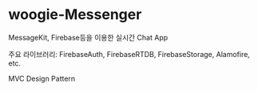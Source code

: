 # woogie-Messenger

MessageKit, Firebase등을 이용한 실시간 Chat App


주요 라이브러리: FirebaseAuth, FirebaseRTDB, FirebaseStorage, Alamofire, etc.

MVC Design Pattern

